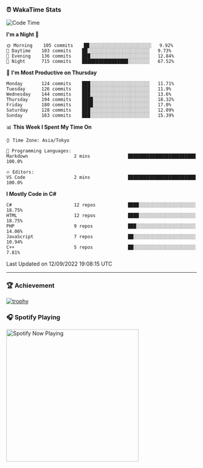 ### ⏰ WakaTime Stats


<!--START_SECTION:waka-->
![Code Time](http://img.shields.io/badge/Code%20Time-492%20hrs%205%20mins-blue)

**I'm a Night 🦉** 

```text
🌞 Morning    105 commits    ██░░░░░░░░░░░░░░░░░░░░░░░   9.92% 
🌆 Daytime    103 commits    ██░░░░░░░░░░░░░░░░░░░░░░░   9.73% 
🌃 Evening    136 commits    ███░░░░░░░░░░░░░░░░░░░░░░   12.84% 
🌙 Night      715 commits    █████████████████░░░░░░░░   67.52%

```
📅 **I'm Most Productive on Thursday** 

```text
Monday       124 commits    ███░░░░░░░░░░░░░░░░░░░░░░   11.71% 
Tuesday      126 commits    ███░░░░░░░░░░░░░░░░░░░░░░   11.9% 
Wednesday    144 commits    ███░░░░░░░░░░░░░░░░░░░░░░   13.6% 
Thursday     194 commits    ████░░░░░░░░░░░░░░░░░░░░░   18.32% 
Friday       180 commits    ████░░░░░░░░░░░░░░░░░░░░░   17.0% 
Saturday     128 commits    ███░░░░░░░░░░░░░░░░░░░░░░   12.09% 
Sunday       163 commits    ███░░░░░░░░░░░░░░░░░░░░░░   15.39%

```


📊 **This Week I Spent My Time On** 

```text
⌚︎ Time Zone: Asia/Tokyo

💬 Programming Languages: 
Markdown                 2 mins              █████████████████████████   100.0%

🔥 Editors: 
VS Code                  2 mins              █████████████████████████   100.0%

```

**I Mostly Code in C#** 

```text
C#                       12 repos            ████░░░░░░░░░░░░░░░░░░░░░   18.75% 
HTML                     12 repos            ████░░░░░░░░░░░░░░░░░░░░░   18.75% 
PHP                      9 repos             ███░░░░░░░░░░░░░░░░░░░░░░   14.06% 
JavaScript               7 repos             ██░░░░░░░░░░░░░░░░░░░░░░░   10.94% 
C++                      5 repos             ██░░░░░░░░░░░░░░░░░░░░░░░   7.81%

```



 Last Updated on 12/09/2022 19:08:15 UTC
<!--END_SECTION:waka-->

---

### 🏆 Achievement

[![trophy](https://github-profile-trophy.vercel.app/?username=Slime-hatena&theme=flat&no-bg=true&no-frame=true&column=8)](https://github.com/ryo-ma/github-profile-trophy)

### 🎧 Spotify Playing

[<img src="https://spotify-now-playing-slime-hatena.vercel.app/api/spotify-playing" alt="Spotify Now Playing" width="350" />](https://open.spotify.com/user/slime_hatena)

<!--
**Slime-hatena/Slime-hatena** is a ✨ _special_ ✨ repository because its `README.md` (this file) appears on your GitHub profile.

Here are some ideas to get you started:

- 🔭 I’m currently working on ...
- 🌱 I’m currently learning ...
- 👯 I’m looking to collaborate on ...
- 🤔 I’m looking for help with ...
- 💬 Ask me about ...
- 📫 How to reach me: ...
- 😄 Pronouns: ...
- ⚡ Fun fact: ...
-->
